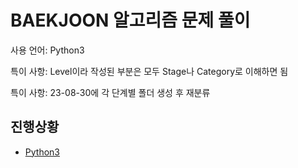 # BAEKJOON 알고리즘 문제 풀이
사용 언어: Python3

특이 사항: Level이라 작성된 부분은 모두 Stage나 Category로 이해하면 됨

특이 사항: 23-08-30에 각 단계별 폴더 생성 후 재분류



## 진행상황
* [Python3](https://github.com/HSK021843/Baekjoon_problem_solving/blob/main/by_Python_3.txt)